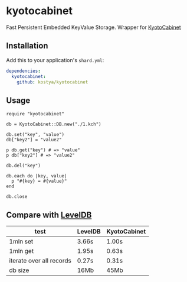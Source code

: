 # kyotocabinet

Fast Persistent Embedded KeyValue Storage. Wrapper for [KyotoCabinet](http://fallabs.com/kyotocabinet/)

## Installation

Add this to your application's `shard.yml`:

```yaml
dependencies:
  kyotocabinet:
    github: kostya/kyotocabinet
```

## Usage

```crystal
require "kyotocabinet"

db = KyotoCabinet::DB.new("./1.kch")

db.set("key", "value")
db["key2"] = "value2"

p db.get("key") # => "value"
p db["key2"] # => "value2"

db.del("key")

db.each do |key, value|
  p "#{key} = #{value}"
end

db.close
```
## Compare with [LevelDB](https://github.com/crystal-community/leveldb)

| test                     | LevelDB | KyotoCabinet |
| ------------------------ | ------- | ------------ |
| 1mln set                 | 3.66s   | 1.00s        |
| 1mln get                 | 1.95s   | 0.63s        |
| iterate over all records | 0.27s   | 0.31s        |
| db size                  | 16Mb    | 45Mb         |
